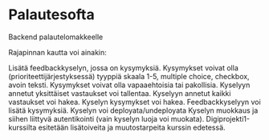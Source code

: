 # Palautesofta
Backend palautelomakkeelle


Rajapinnan kautta voi ainakin:

Lisätä feedbackkyselyn, jossa on kysymyksiä. Kysymykset voivat olla (prioriteettijärjestyksessä) tyyppiä skaala 1-5, multiple choice, checkbox, avoin teksti. Kysymykset voivat olla vapaaehtoisia tai pakollisia.
Kyselyyn annetut yksittäiset vastaukset voi tallentaa.
Kyselyyn annetut kaikki vastaukset voi hakea.
Kyselyn kysymykset voi hakea.
Feedbackkyselyyn voi lisätä kysymyksiä.
Kyselyn voi deployata/undeployata
Kyselyn muokkaus ja siihen liittyvä autentikointi (vain kyselyn luoja voi muokata).
Digiprojekti1-kurssilta esitetään lisätoiveita ja muutostarpeita kurssin edetessä.
